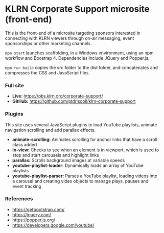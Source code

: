 # KLRN Corporate Support microsite (front-end)  

This is the front-end of a microsite targeting sponsors interested in connecting with KLRN viewers through on-air messaging, event sponsorships or other marketing channels.  

`npm start` launches scaffolding, in a Windows environment, using an npm workflow and Boostrap 4. Dependencies include JQuery and Popper.js. 

`npm run build` copies the src folder to the dist folder, and concatenates and compresses the CSS and JavaScript files.    

### Full site

- **Live:** https://pbs.klrn.org/corporate-support/
- **GitHub:** https://github.com/ptdriscoll/klrn-corporate-support 

### Plugins 

This site uses several JavaScript plugins to load YouTube playlists, animate navigation scrolling and add parallax effects.

- **animate-scrolling:** Animates scrolling for anchor links that have a scroll class added
- **in-view:** Checks to see when an element is in viewport, which is used to stop and start carousels and highlight links 
- **parallax:** Scrolls background images at variable speeds 
- **youtube-playlist-loader:** Dynamically loads an array of YouTube playlists
- **youtube-playlist-parser:** Parses a YouTube playlist, loading videos into a carousel and creating video objects to manage plays, pauses and event tracking

### References

- https://getbootstrap.com/
- https://jquery.com/
- https://popper.js.org/
- https://developers.google.com/youtube/